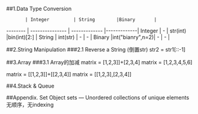 ##1.Data Type Conversion

           | Integer         | String        |Binary       |
--------   | --------------- | ------------- |-------------|
Integer    |      -          | str(int)      |bin(int)[2:] |
String     |    int(str)     |      -        |      -      |
Binary     |int("bianry",n=2)|      -        |      -      |

##2.String Manipulation
###2.1 Reverse a String (倒置str)
str2 = str1[::-1]

##3.Array
###3.1 Array的加减
matrix = [1,2,3]]+[2,3,4]
matrix = [1,2,3,4,5,6]

matrix = [[1,2,3]]+[[2,3,4]]
matrix = [[1,2,3],[2,3,4]]

##4.Stack & Queue

##Appendix. Set Object
sets — Unordered collections of unique elements
无顺序，无indexing
